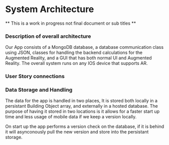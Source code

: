 # System Architecture
  
  ** This is a work in progress not final document or sub titles **
  
### Description of overall architecture
Our App consists of a MongoDB database, a database communication class using JSON, classes for handling the backend 
calculations for the Augmented Reality, and a GUI that has both normal UI and Augmented Reality. The overall system runs on 
any IOS device that supports AR.
  
### User Story connections


### Data Storage and Handling

The data for the app is handled in two places, It is stored both locally in a persistant Building Object array, and externally 
in a hosted database. The purpose of having it stored in two locations is it allows for a faster start up time and less usage 
of mobile data if we keep a version locally. 

On start up the app performs a version check on the database, if it is behind it will asynconously pull the new version and 
store into the persistant storage.
